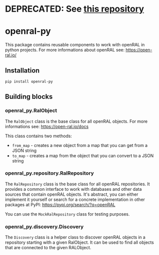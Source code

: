 
# DEPRECATED: See [this repository](https://github.com/AndyPermaRobotics/openral-core)

# openral-py

This package contains reusable components to work with openRAL in python projects. 
For more informations about openRAL see: https://open-ral.io/

## Installation

```bash
pip install openral-py
```

## Building blocks

### openral_py.RalObject

The `RalObject` class is the base class for all openRAL objects.
For more informations see: https://open-ral.io/docs

This class contains two methods:

* `from_map` - creates a new object from a map that you can get from a JSON string
* `to_map` - creates a map from the object that you can convert to a JSON string

### openral_py.repository.RalRepository

The `RalRepository` class is the base class for all openRAL repositories.
It provides a common interface to work with databases and other data sources that contain openRAL objects.
It's abstract, you can either implement it yourself or search for a concrete implementation in other packages at PyPI: https://pypi.org/search/?q=openRAL

You can use the `MockRalRepository` class for testing purposes.

### openral_py.discovery.Discovery

The `Discovery` class is a helper class to discover openRAL objects in a repository starting with a given RalObject.
It can be used to find all objects that are connected to the given RALObject.